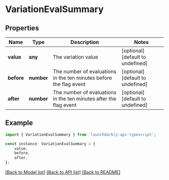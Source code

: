 # VariationEvalSummary


## Properties

Name | Type | Description | Notes
------------ | ------------- | ------------- | -------------
**value** | **any** | The variation value | [optional] [default to undefined]
**before** | **number** | The number of evaluations in the ten minutes before the flag event | [optional] [default to undefined]
**after** | **number** | The number of evaluations in the ten minutes after the flag event | [optional] [default to undefined]

## Example

```typescript
import { VariationEvalSummary } from 'launchdarkly-api-typescript';

const instance: VariationEvalSummary = {
    value,
    before,
    after,
};
```

[[Back to Model list]](../README.md#documentation-for-models) [[Back to API list]](../README.md#documentation-for-api-endpoints) [[Back to README]](../README.md)
